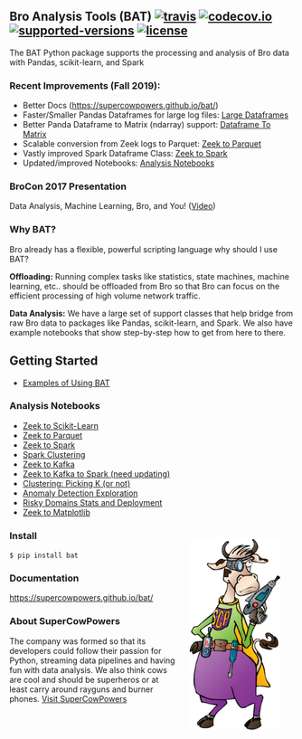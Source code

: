 ## Bro Analysis Tools (BAT) [![travis](https://travis-ci.org/SuperCowPowers/bat.svg?branch=master)](https://travis-ci.org/SuperCowPowers/bat) [![codecov.io](http://codecov.io/github/SuperCowPowers/bat/coverage.svg?branch=master)](http://codecov.io/github/SuperCowPowers/bat?branch=master) [![supported-versions](https://img.shields.io/pypi/pyversions/bat.svg)](https://pypi.python.org/pypi/bat) [![license](https://img.shields.io/badge/License-Apache%202.0-green.svg)](https://choosealicense.com/licenses/apache-2.0) 

The BAT Python package supports the processing and analysis of Bro data
with Pandas, scikit-learn, and Spark

### Recent Improvements (Fall 2019):
- Better Docs (<https://supercowpowers.github.io/bat/>)
- Faster/Smaller Pandas Dataframes for large log files: [Large Dataframes](https://supercowpowers.github.io/bat/large_dataframes.html)
- Better Panda Dataframe to Matrix (ndarray) support: [Dataframe To Matrix](https://supercowpowers.github.io/bat/dataframe_to_matrix.html)
- Scalable conversion from Zeek logs to Parquet: [Zeek to Parquet](https://nbviewer.jupyter.org/github/SuperCowPowers/bat/blob/master/notebooks/Zeek_to_Parquet.ipynb)
- Vastly improved Spark Dataframe Class: [Zeek to Spark](https://nbviewer.jupyter.org/github/SuperCowPowers/bat/blob/master/notebooks/Zeek_to_Spark.ipynb)
- Updated/improved Notebooks: [Analysis Notebooks](#analysis-notebooks)


### BroCon 2017 Presentation

Data Analysis, Machine Learning, Bro, and You!
([Video](https://www.youtube.com/watch?v=pG5lU9CLnIU))

### Why BAT?

Bro already has a flexible, powerful scripting language why should I use
BAT?

**Offloading:** Running complex tasks like statistics, state machines,
machine learning, etc.. should be offloaded from Bro so that Bro can
focus on the efficient processing of high volume network traffic.

**Data Analysis:** We have a large set of support classes that help
bridge from raw Bro data to packages like Pandas, scikit-learn, and
Spark. We also have example notebooks that show step-by-step how to get
from here to there.


## Getting Started
- [Examples of Using BAT](https://supercowpowers.github.io/bat/examples.html)

### Analysis Notebooks

- [Zeek to Scikit-Learn](https://nbviewer.jupyter.org/github/SuperCowPowers/bat/blob/master/notebooks/Zeek_to_Scikit_Learn.ipynb)
- [Zeek to Parquet](https://nbviewer.jupyter.org/github/SuperCowPowers/bat/blob/master/notebooks/Zeek_to_Parquet.ipynb)
- [Zeek to Spark](https://nbviewer.jupyter.org/github/SuperCowPowers/bat/blob/master/notebooks/Zeek_to_Spark.ipynb)
- [Spark Clustering](https://nbviewer.jupyter.org/github/SuperCowPowers/bat/blob/master/notebooks/Spark_Clustering.ipynb)
- [Zeek to Kafka](https://nbviewer.jupyter.org/github/SuperCowPowers/bat/blob/master/notebooks/Zeek_to_Kafka.ipynb)
- [Zeek to Kafka to Spark (need updating)](https://nbviewer.jupyter.org/github/SuperCowPowers/bat/blob/master/notebooks/Zeek_to_Kafka_to_Spark.ipynb)
- [Clustering: Picking K (or not)](https://nbviewer.jupyter.org/github/SuperCowPowers/bat/blob/master/notebooks/Clustering_Picking_K.ipynb)
- [Anomaly Detection Exploration](https://nbviewer.jupyter.org/github/SuperCowPowers/bat/blob/master/notebooks/Anomaly_Detection.ipynb)
- [Risky Domains Stats and Deployment](https://nbviewer.jupyter.org/github/SuperCowPowers/bat/blob/master/notebooks/Risky_Domains.ipynb)
- [Zeek to Matplotlib](https://nbviewer.jupyter.org/github/SuperCowPowers/bat/blob/master/notebooks/Zeek_to_Plot.ipynb)


<img align="right" style="padding:25px" src="notebooks/images/SCP_med.png" width="160">

### Install

    $ pip install bat

### Documentation
<https://supercowpowers.github.io/bat/>


### About SuperCowPowers
The company was formed so that its developers could follow their passion for Python, streaming data pipelines and having fun with data analysis. We also think cows are cool and should be superheros or at least carry around rayguns and burner phones. <a href="https://www.supercowpowers.com" target="_blank">Visit SuperCowPowers</a>

